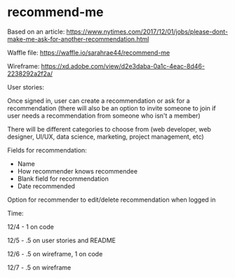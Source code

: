 # recommend-me

Based on an article: https://www.nytimes.com/2017/12/01/jobs/please-dont-make-me-ask-for-another-recommendation.html

Waffle file: https://waffle.io/sarahrae44/recommend-me

Wireframe: https://xd.adobe.com/view/d2e3daba-0a1c-4eac-8d46-2238292a2f2a/

User stories:

Once signed in, user can create a recommendation or ask for a recommendation (there will also be an option to invite someone to join if user needs a recommendation from someone who isn't a member)

There will be different categories to choose from (web developer, web designer, UI/UX, data science, marketing, project management, etc)

Fields for recommendation:
- Name
- How recommender knows recommendee
- Blank field for recommendation
- Date recommended

Option for recommender to edit/delete recommendation when logged in

Time:

12/4 - 1 on code

12/5 - .5 on user stories and README

12/6 - .5 on wireframe, 1 on code

12/7 - .5 on wireframe


